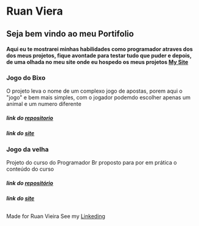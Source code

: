 # Ruan Viera

## Seja bem vindo ao meu Portifolio

#### Aqui eu te mostrarei minhas habilidades como programador atraves dos dos meus projetos, fique avontade para testar tudo que puder e depois, de uma olhada no meu site onde eu hospedo os meus projetos [My Site](https://runnanc-137.github.io/WebSite-s/)

### Jogo do Bixo

O projeto leva o nome de um complexo jogo de apostas, porem aqui o "jogo" e bem mais simples, com o jogador podemdo escolher apenas um animal e um numero diferente

##### link do [repositorio](https://github.com/RunnanC-137/Jogo_Do_Bicho)

##### link do [site](https://runnanc-137.github.io/WebSite-s/Jogo_do_Bixo)

### Jogo da velha

Projeto do curso do Programador Br proposto para por em prática o conteúdo do curso

##### link do [repositório](https://github.com/RunnanC-137/Jogo_da_velha)

##### link do [site](https://runnanc-137.github.io/WebSite-s/jogo_da_velha)

##

Made for Ruan Vieira See my [Linkeding](https://www.linkedin.com/ruan-viera-04a9ab1b9)
